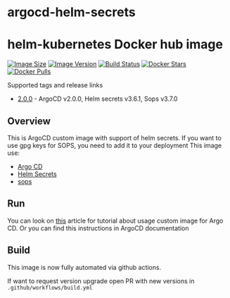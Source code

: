 # argocd-helm-secrets
# helm-kubernetes Docker hub image

[![Image Size](https://img.shields.io/docker/image-size/dteamdev/argocd-helm-secrets)]()
[![Image Version](https://img.shields.io/docker/v/dteamdev/argocd-helm-secrets)]()
[![Build Status](https://img.shields.io/github/workflow/status/dteamdev/argocd-helm-secrets/ci?style=flat)](https://github.com/dteamdev/argocd-helm-secrets/actions/workflows/build.yml)
[![Docker Stars](https://img.shields.io/docker/stars/dteamdev/argocd-helm-secrets.svg?style=flat)](https://hub.docker.com/r/dteamdev/argocd-helm-secrets/)
[![Docker Pulls](https://img.shields.io/docker/pulls/dteamdev/argocd-helm-secrets.svg)]()

Supported tags and release links

* [2.0.0](https://github.com/dteamdev/argocd-helm-secrets/releases/tag/2.0.0) - ArgoCD v2.0.0, Helm secrets v3.6.1, Sops v3.7.0

## Overview

This is ArgoCD custom image with support of helm secrets. If you want to use gpg keys for SOPS, you need to add it to your deployment
This image use:
* [Argo CD](https://github.com/argoproj/argo-cd)
* [Helm Secrets](https://github.com/jkroepke/helm-secrets)
* [sops](https://github.com/mozilla/sops)

## Run

You can look on [this](https://hackernoon.com/how-to-handle-kubernetes-secrets-with-argocd-and-sops-r92d3wt1) article for tutorial about usage custom image for Argo CD. Or you can find this instructions in ArgoCD documentation

## Build

This image is now fully automated via github actions.

If want to request version upgrade open PR with new versions in `.github/workflows/build.yml`